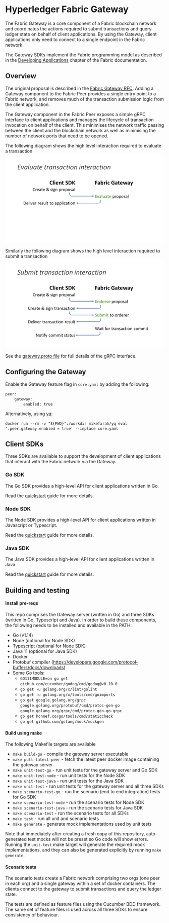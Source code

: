 # Hyperledger Fabric Gateway

The Fabric Gateway is a core component of a Fabric blockchain network and coordinates the actions required to 
submit transactions and query ledger state on behalf of client applications.  By using the Gateway, client applications
only need to connect to a single endpoint in the Fabric network.

The Gateway SDKs implement the Fabric programming model as described in the 
[Developing Applications](https://hyperledger-fabric.readthedocs.io/en/latest/developapps/developing_applications.html)
chapter of the Fabric documentation.

## Overview

The original proposal is described in the [Fabric Gateway RFC](https://hyperledger.github.io/fabric-rfcs/text/0000-fabric-gateway.html).
Adding a Gateway component to the Fabric Peer provides a single entry point to a Fabric network, and removes much of the transaction submission logic from the client application.

The Gateway component in the Fabric Peer exposes a simple gRPC interface to client applications and manages the lifecycle of transaction invocation on behalf of the client.
This minimises the network traffic passing between the client and the blockchain network as well as minimising the number of network ports that need to be opened.

The following diagram shows the high level interaction required to evaluate a transaction
![Client creates and signs a proposal for the Gateway to evaluate](./doc/images/evaluate.png "Evaluate flow")

Similarly the following diagram shows the high level interaction required to submit a transaction
![Client creates and signs a proposal; Gateway endorses the proposal; Client creates and signs a transaction; Gateway submits the transaction to the orderer](./doc/images/submit.png "Submit flow")

See the [gateway.proto file](https://github.com/hyperledger/fabric-protos/blob/master/gateway/gateway.proto) for full details of the gRPC interface.

## Configuring the Gateway

Enable the Gateway feature flag in `core.yaml` by adding the following:

```
peer:
    gateway:
        enabled: true
```

Alternatively, using [yq](https://mikefarah.gitbook.io/yq/):

```
docker run --rm -v "${PWD}":/workdir mikefarah/yq eval '.peer.gateway.enabled = true' --inplace core.yaml
```
## Client SDKs

Three SDKs are available to support the development of client applications that interact with the Fabric network via
the Gateway.  

### Go SDK

The Go SDK provides a high-level API for client applications written in Go.

Read the [quickstart](pkg/client/README.md) guide for more details.

### Node SDK

The Node SDK provides a high-level API for client applications written in Javascript or Typescript.

Read the [quickstart](node/README.md) guide for more details.

### Java SDK

The Java SDK provides a high-level API for client applications written in Java.

Read the [quickstart](java/README.md) guide for more details.


## Building and testing

#### Install pre-reqs

This repo comprises the Gateway server (written in Go) and three SDKs (written in Go, Typescript and Java).
In order to build these components, the following needs to be installed and available in the PATH:
- Go (v1.14)
- Node (optional for Node SDK)
- Typescript (optional for Node SDK)
- Java 11 (optional for Java SDK)
- Docker
- Protobuf compiler (https://developers.google.com/protocol-buffers/docs/downloads)
- Some Go tools:
  - `GO111MODULE=on go get github.com/cucumber/godog/cmd/godog@v0.10.0`
  - `go get -u golang.org/x/lint/golint`
  - `go get -u golang.org/x/tools/cmd/goimports`
  - `go get google.golang.org/grpc google.golang.org/protobuf/cmd/protoc-gen-go google.golang.org/grpc/cmd/protoc-gen-go-grpc`
  - `go get honnef.co/go/tools/cmd/staticcheck`
  - `go get github.com/golang/mock/mockgen`

#### Build using make

The following Makefile targets are available
- `make build-go` - compile the gateway server executable
- `make pull-latest-peer` - fetch the latest peer docker image containing the gateway server
- `make unit-test-go` - run unit tests for the gateway server and Go SDK
- `make unit-test-node` - run unit tests for the Node SDK
- `make unit-test-java` - run unit tests for the Java SDK
- `make unit-test` - run unit tests for the gateway server and all three SDKs
- `make scenario-test-go` - run the scenario (end to end integration) tests for Go SDK
- `make scenario-test-node` - run the scenario tests for Node SDK
- `make scenario-test-java` - run the scenario tests for Java SDK
- `make scenario-test` - run the scenario tests for all SDKs
- `make test` - run all unit and scenario tests
- `make generate` - generate mock implementations used by unit tests

Note that immediately after creating a fresh copy of this repository, auto-generated test mocks will not be preset so
Go code will show errors. Running the `unit-test` make target will generate the required mock implementations, and they
can also be generated explicitly by running `make generate`.

#### Scenario tests

The scenario tests create a Fabric network comprising two orgs (one peer in each org) and a single gateway within a set
of docker containers.  The clients connect to the gateway to submit transactions and query the ledger state.

The tests are defined as feature files using the Cucumber BDD framework.  The same set of feature files
is used across all three SDKs to ensure consistency of behaviour. 
